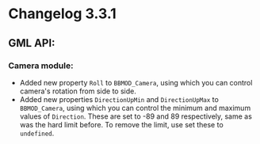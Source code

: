 # Changelog 3.3.1

## GML API:
### Camera module:
* Added new property `Roll` to `BBMOD_Camera`, using which you can control camera's rotation from side to side.
* Added new properties `DirectionUpMin` and `DirectionUpMax` to `BBMOD_Camera`, using which you can control the minimum and maximum values of `Direction`. These are set to -89 and 89 respectively, same as was the hard limit before. To remove the limit, use set these to `undefined`.
